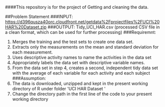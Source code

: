 ####This repository is for the project of Getting and cleaning the data.

##Problem Statement
###INPUT:
  https://d396qusza40orc.cloudfront.net/getdata%2Fprojectfiles%2FUCI%20HAR%20Dataset.zip 
###OUTPUT:
  Tidy_UCI_HAR.csv (processed CSV file in a clean format, which can be used for further processing)
###Requiremnt:
  1. Merges the training and the test sets to create one data set.
  2. Extracts only the measurements on the mean and standard deviation for each measurement. 
  3. Uses descriptive activity names to name the activities in the data set
  4. Appropriately labels the data set with descriptive variable names. 
  5. From the data set in step 4, creates a second, independent tidy data set with the average of each variable for each activity and each subject
###Assumption:
  1. The data is downloaded, unzipped and kept in the present working directory of R under folder 'UCI HAR Dataset '
  2. Change the directory path in the  first line of the code to your present working directory
